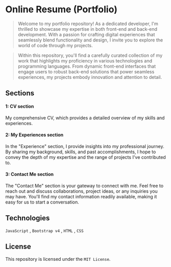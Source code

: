 # Online Resume (Portfolio)
> Welcome to my portfolio repository! As a dedicated developer, I'm thrilled to showcase my expertise in both front-end and back-end development. With a passion for crafting digital experiences that seamlessly blend functionality and design, I invite you to explore the world of code through my projects.

> Within this repository, you'll find a carefully curated collection of my work that highlights my proficiency in various technologies and programming languages. From dynamic front-end interfaces that engage users to robust back-end solutions that power seamless experiences, my projects embody innovation and attention to detail.

## Sections
#### 1: CV section
My comprehensive CV, which provides a detailed overview of my skills and experiences.
#### 2: My Experiences section
In the "Experience" section, I provide insights into my professional journey. By sharing my background, skills, and past accomplishments, I hope to convey the depth of my expertise and the range of projects I've contributed to. 
#### 3: Contact Me section
The "Contact Me" section is your gateway to connect with me. Feel free to reach out and discuss collaborations, project ideas, or any inquiries you may have. You'll find my contact information readily available, making it easy for us to start a conversation.

## Technologies
``JavaScript`` , ``Bootstrap v4`` , ``HTML`` , ``CSS``
## License
This repository is licensed under the ``MIT License``.
